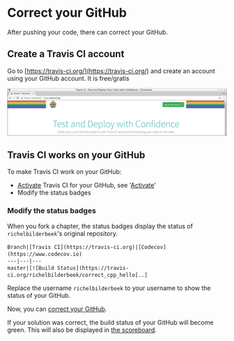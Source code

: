 # Correct your GitHub

After pushing your code, there can correct your GitHub.

## Create a Travis CI account

Go to [https://travis-ci.org/](https://travis-ci.org/) and create an account using your GitHub account.
It is free/gratis

![The Travis CI homepage](pics/TravisHomepageBordered.png)

## Travis CI works on your GitHub

To make Travis CI work on your GitHub:

 * [Activate](activate.md) Travis CI for your GitHub, see '[Activate](activate.md)'
 * Modify the status badges

### Modify the status badges

When you fork a chapter, the status badges display the status of `richelbilderbeek`'s original repository.

```
Branch|[Travis CI](https://travis-ci.org)|[Codecov](https://www.codecov.io)
---|---|---
master|[![Build Status](https://travis-ci.org/richelbilderbeek/correct_cpp_hello[..]
```

Replace the username `richelbilderbeek` to your username to show the status of your GitHub.

Now, you can [correct your GitHub](correct_your_github.md). 

If your solution was correct, the build status of your GitHub will become green.
This will also be displayed in [the scoreboard](use_the_scoreboard.md).
